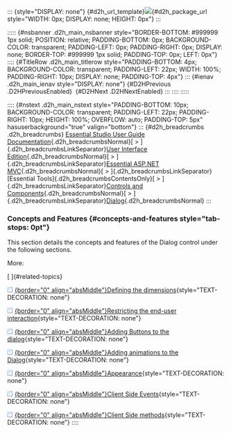 ::: {style="DISPLAY: none"}
[](ms-xhelp:///?Id=d2h_url_template){#d2h_url_template}![](!package_url!){#d2h_package_url style="WIDTH: 0px; DISPLAY: none; HEIGHT: 0px"}
:::

::::: {#nsbanner .d2h_main_nsbanner style="BORDER-BOTTOM: #999999 1px solid; POSITION: relative; PADDING-BOTTOM: 0px; BACKGROUND-COLOR: transparent; PADDING-LEFT: 0px; PADDING-RIGHT: 0px; DISPLAY: none; BORDER-TOP: #999999 1px solid; PADDING-TOP: 0px; LEFT: 0px"}
:::: {#TitleRow .d2h_main_titlerow style="PADDING-BOTTOM: 4px; BACKGROUND-COLOR: transparent; PADDING-LEFT: 22px; WIDTH: 100%; PADDING-RIGHT: 10px; DISPLAY: none; PADDING-TOP: 4px"}
::: {#ienav .d2h_main_ienav style="DISPLAY: none"}
[](ms-xhelp:///?Id=2f3cd141-0a2d-4b19-b832-f84c1c1db6db){#D2HPrevious .D2HPreviousEnabled}  [](ms-xhelp:///?Id=60463343-2af4-4cd1-8514-91d0f074ae8c){#D2HNext .D2HNextEnabled}
:::
::::
:::::

:::: {#nstext .d2h_main_nstext style="PADDING-BOTTOM: 10px; BACKGROUND-COLOR: transparent; PADDING-LEFT: 22px; PADDING-RIGHT: 10px; HEIGHT: 100%; OVERFLOW: auto; PADDING-TOP: 5px" hasuserbackground="true" valign="bottom"}
::: {#d2h_breadcrumbs .d2h_breadcrumbs}
[Essential Studio User Guide Documentation](ms-xhelp:///?Id=12457748-09e3-4d74-a240-8e049cedf030){.d2h_breadcrumbsNormal}[ \> ]{.d2h_breadcrumbsLinkSeparator}[User Interface Edition](ms-xhelp:///?Id=c29296b7-531c-413b-a0ec-488ca1f7f669){.d2h_breadcrumbsNormal}[ \> ]{.d2h_breadcrumbsLinkSeparator}[Essential ASP.NET MVC](ms-xhelp:///?Id=4b14e7d1-65c4-4f67-b1aa-2c37709905a5){.d2h_breadcrumbsNormal}[ \> ]{.d2h_breadcrumbsLinkSeparator}[Essential Tools]{.d2h_breadcrumbsContentsOnly}[ \> ]{.d2h_breadcrumbsLinkSeparator}[Controls and Components](ms-xhelp:///?Id=f0af2fff-6f00-4ca4-85a6-54e41ac5dc96){.d2h_breadcrumbsNormal}[ \> ]{.d2h_breadcrumbsLinkSeparator}[Dialog](ms-xhelp:///?Id=26ae36db-cad6-46f4-874d-c9ef689e1135){.d2h_breadcrumbsNormal}
:::

### Concepts and Features {#concepts-and-features style="tab-stops: 0pt"}

This section details the concepts and features of the Dialog control under the following sections.

More:

[ ]{#related-topics}

[![](button.gif){border="0" align="absMiddle"}Defining the dimensions](ms-xhelp:///?Id=4f916b5f-ce52-4e69-be16-88f96c1802b5){style="TEXT-DECORATION: none"}

[![](button.gif){border="0" align="absMiddle"}Restricting the end-user interaction](ms-xhelp:///?Id=10dd436e-e2c6-4518-8ead-f223c6265afc){style="TEXT-DECORATION: none"}

[![](button.gif){border="0" align="absMiddle"}Adding Buttons to the dialog](ms-xhelp:///?Id=303a6e70-def6-4f8a-8f51-4e485e2421eb){style="TEXT-DECORATION: none"}

[![](button.gif){border="0" align="absMiddle"}Adding animations to the Dialog](ms-xhelp:///?Id=5411f2cf-9677-4be4-a08c-db9d75b808d5){style="TEXT-DECORATION: none"}

[![](button.gif){border="0" align="absMiddle"}Appearance](ms-xhelp:///?Id=e3526aac-f7c3-4d39-8bdf-47fd8392f4af){style="TEXT-DECORATION: none"}

[![](button.gif){border="0" align="absMiddle"}Client Side Events](ms-xhelp:///?Id=04095b0d-0fdc-433c-8960-ab2140d01473){style="TEXT-DECORATION: none"}

[![](button.gif){border="0" align="absMiddle"}Client Side methods](ms-xhelp:///?Id=203de38c-cd96-4906-8456-3d20779acca4){style="TEXT-DECORATION: none"}
::::

